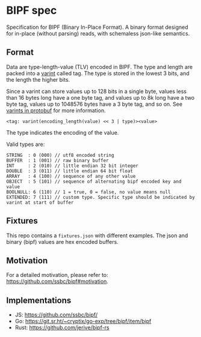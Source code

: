 # BIPF spec

Specification for BIPF (Binary In-Place Format). A binary format
designed for in-place (without parsing) reads, with schemaless
json-like semantics.

## Format

Data are type-length-value (TLV) encoded in BIPF. The type and length
are packed into a [varint] called tag. The type is stored in the lowest
3 bits, and the length the higher bits.

Since a varint can store values up to 128 bits in a single byte,
values less than 16 bytes long have a one byte tag, and values up to
8k long have a two byte tag, values up to 1048576 bytes have a 3 byte
tag, and so on. See [varints in protobuf] for more information.

```
<tag: varint(encoding_length(value) << 3 | type)><value>
```

The type indicates the encoding of the value.

Valid types are:

```
STRING  : 0 (000) // utf8 encoded string
BUFFER  : 1 (001) // raw binary buffer
INT     : 2 (010) // little endian 32 bit integer
DOUBLE  : 3 (011) // little endian 64 bit float
ARRAY   : 4 (100) // sequence of any other value
OBJECT  : 5 (101) // sequence of alternating bipf encoded key and value
BOOLNULL: 6 (110) // 1 = true, 0 = false, no value means null
EXTENDED: 7 (111) // custom type. Specific type should be indicated by varint at start of buffer
```

## Fixtures

This repo contains a `fixtures.json` with different examples. The json
and binary (bipf) values are hex encoded buffers.

## Motivation

For a detailed motivation, please refer to: https://github.com/ssbc/bipf#motivation.

## Implementations

 - JS: https://github.com/ssbc/bipf/
 - Go: https://git.sr.ht/~cryptix/go-exp/tree/bipf/item/bipf
 - Rust: https://github.com/jerive/bipf-rs


[varint]: https://en.wikipedia.org/wiki/LEB128#Unsigned_LEB128
[varints in protobuf]: https://developers.google.com/protocol-buffers/docs/encoding#varints
